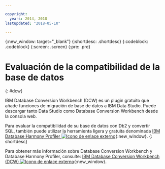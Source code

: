 ```yaml
---

copyright:
  years: 2014, 2018
lastupdated: "2018-05-10"

---
```


<!-- Attribute definitions --> 
{:new_window: target="_blank"}
{:shortdesc: .shortdesc}
{:codeblock: .codeblock}
{:screen: .screen}
{:pre: .pre}

# Evaluación de la compatibilidad de la base de datos
{: #dcw}

IBM Database Conversion Workbench (DCW) es un plugin gratuito que añade funciones de migración de base de datos a IBM Data Studio. Puede descargar tanto Data Studio como Database Conversion Workbench desde la consola web.

Para evaluar la compatibilidad de su base de datos con Db2 y convertir SQL, también puede utilizar la herramienta ligera y gratuita denominada [IBM Database Harmony Profiler ![Icono de enlace externo](../../icons/launch-glyph.svg "Icono de enlace externo")](https://www.ibm.com/developerworks/community/blogs/05901c97-75b2-47a1-9c32-25f748855913/entry/Introducing_DCW_Lite?lang=en){:new_window}.
{: shortdesc}

Para obtener más información sobre Database Conversion Workbench y Database Harmony Profiler, consulte: [IBM Database Conversion Workbench (DCW) ![Icono de enlace externo](../../icons/launch-glyph.svg "Icono de enlace externo")](https://www.ibm.com/support/knowledgecenter/en/SS6NHC/com.ibm.swg.im.dashdb.apdv.porting.doc/doc/c_compat_dcw.html){:new_window}.
